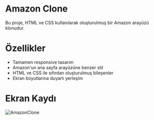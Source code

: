 # Amazon Clone

Bu proje, HTML ve CSS kullanılarak oluşturulmuş bir Amazon arayüzü klonudur.

# Özellikler

- Tamamen responsive tasarım
- Amazon'un ana sayfa arayüzüne benzer stil
- HTML ve CSS ile sıfırdan oluşturulmuş bileşenler
- Ekran boyutlarına duyarlı yerleşim

# Ekran Kaydı

![AmazonClone](https://github.com/user-attachments/assets/9fc7a3c8-3726-42de-8e2d-d5c78c1bce5a)
